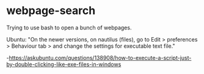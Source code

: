 # webpage-search
Trying to use bash to open a bunch of webpages.


Ubuntu: "On the newer versions, on nautilus (files), go to Edit > preferences > Behaviour tab > and change the settings for executable text file."

-https://askubuntu.com/questions/138908/how-to-execute-a-script-just-by-double-clicking-like-exe-files-in-windows
